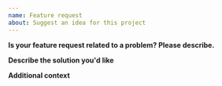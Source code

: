 ```yaml
---
name: Feature request
about: Suggest an idea for this project
---
```


**Is your feature request related to a problem? Please describe.**

**Describe the solution you'd like**

**Additional context**
